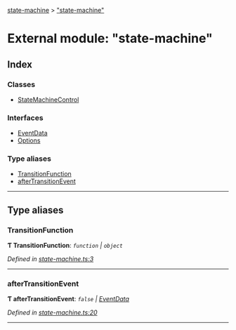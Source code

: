 [state-machine](../README.md) > ["state-machine"](../modules/_state_machine_.md)

# External module: "state-machine"

## Index

### Classes

* [StateMachineControl](../classes/_state_machine_.statemachinecontrol.md)

### Interfaces

* [EventData](../interfaces/_state_machine_.eventdata.md)
* [Options](../interfaces/_state_machine_.options.md)

### Type aliases

* [TransitionFunction](_state_machine_.md#transitionfunction)
* [afterTransitionEvent](_state_machine_.md#aftertransitionevent)

---

## Type aliases

<a id="transitionfunction"></a>

###  TransitionFunction

**Ƭ TransitionFunction**: *`function` \| `object`*

*Defined in [state-machine.ts:3](https://github.com/TianyiLi/state-machine/blob/6c5a24d/src/state-machine.ts#L3)*

___
<a id="aftertransitionevent"></a>

###  afterTransitionEvent

**Ƭ afterTransitionEvent**: *`false` \| [EventData](../interfaces/_state_machine_.eventdata.md)*

*Defined in [state-machine.ts:20](https://github.com/TianyiLi/state-machine/blob/6c5a24d/src/state-machine.ts#L20)*

___

